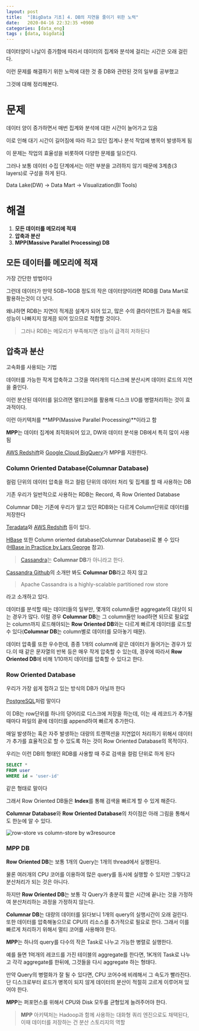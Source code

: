 ```yaml
---
layout: post
title:  "[BigData 기초] 4. DB의 지연을 줄이기 위한 노력"
date:   2020-04-16 22:32:35 +0900
categories: [data_eng]
tags : [data, bigdata]
---
```


데이터양이 나날이 증가함에 따라서 데이터의 집계와 분석에 걸리는 시간은 오래 걸린다.

이런 문제를 해결하기 위한 노력에 대한 것 중 DB와 관련된 것의 일부를 공부했고

그것에 대해 정리해본다.

<!--more-->

# 문제
데이터 양이 증가하면서 매번 집계와 분석에 대한 시간이 늘어가고 있음

이로 인해 대기 시간이 길어짐에 따라 하고 있던 집계나 분석 작업에 병목이 발생하게 됨

이 문제는 작업의 효율성을 비롯하여 다양한 문제를 일으킨다.

그러나 보통 데이터 수집 단계에서는 이런 부분을 고려하지 않기 때문에 3계층(3 layers)로 구성을 하게 된다.

Data Lake(DW) -> Data Mart -> Visualization(BI Tools)

# 해결
1. **모든 데이터를 메모리에 적재**
1. **압축과 분산**
1. **MPP(Massive Parallel Processing) DB**

## 모든 데이터를 메모리에 적재
가장 간단한 방법이다

그런데 데이터가 만약 5GB~10GB 정도의 작은 데이터양이라면 RDB를 Data Mart로 활용하는것이 더 낫다.

왜냐하면 RDB는 지연이 적게끔 설계가 되어 있고, 많은 수의 클라이언트가 접속을 해도 성능이 나빠지지 않게끔 되어 있으므로 적합할 것이다.

> 그러나 RDB는 메모리가 부족해지면 성능이 급격히 저하된다

## 압축과 분산
고속화를 사용되는 기법

데이터를 가능한 작게 압축하고 그것을 여러개의 디스크에 분산시켜 데이터 로드의 지연을 줄인다.

이런 분산된 데이터를 읽으려면 멀티코어를 활용해 디스크 I/O를 병렬처리하는 것이 효과적이다.

이런 아키텍처를 **MPP(Massive Parallel Processing)**이라고 함

**MPP**는 데이터 집계에 최적화되어 있고, DW와 데이터 분석용 DB에서 특히 많이 사용됨

[AWS Redshift](https://aws.amazon.com/redshift/)와 [Google Cloud BigQuery](https://cloud.google.com/bigquery)가 MPP를 지원한다.

### Column Oriented Database(Columnar Database)
컬럼 단위의 데이터 압축을 하고 컬럼 단위의 데이터 처리 및 집계를 할 때 사용하는 DB

기존 우리가 일반적으로 사용하는 RDB는 Record, 즉 Row Oriented Database

Columnar DB는 기존에 우리가 알고 있던 RDB와는 다르게 Column단위로 데이터를 저장한다

[Teradata](https://www.teradata.com/)와 [AWS Redshift](https://aws.amazon.com/redshift/) 등이 있다.

[HBase](https://hbase.apache.org/) 또한 Column oriented database(Columnar Database)로 볼 수 있다([HBase in Practice by Lars George](https://www.slideshare.net/larsgeorge/hbase-in-practice) 참고).


> [Cassandra](http://cassandra.apache.org/)는 **Columnar DB**가 아니라고 한다.

[Cassandra Github](https://github.com/apache/cassandra)의 소개만 봐도 **Columnar DB**라고 하지 않고

> Apache Cassandra is a highly-scalable partitioned row store

라고 소개하고 있다.

데이터를 분석할 때는 데이터들의 일부만, 몇개의 column들만 aggregate의 대상이 되는 경우가 많다. 이럴 경우 **Columnar DB**는 그 column들만 load하면 되므로 필요없는 column까지 로드해야되는 **Row Oriented DB**와는 다르게 빠르게 데이터를 로드할 수 있다(**Columnar DB**는 column별로 데이터를 모아놓기 때문).

데이터 압축률 또한 우수한데, 종종 1개의 column에 같은 데이터가 들어가는 경우가 있다.이 때 같은 문자열의 반복 등은 매우 작게 압축할 수 있는데, 경우에 따라서 **Row Oriented DB**에 비해 1/10까지 데이터를 압축할 수 있다고 한다.

### Row Oriented Database
우리가 가장 쉽게 접하고 있는 방식의 DB가 아닐까 한다

[PostgreSQL](https://www.postgresql.org/)처럼 말이다

이 DB는 row단위를 하나의 덩어리로 디스크에 저장을 하는데, 이는 새 레코드가 추가될 때마다 파일의 끝에 데이터를 append하여 빠르게 추가한다.

매일 발생하는 혹은 자주 발생하는 대량의 트랜잭션을 지연없이 처리하기 위해서 데이터가 추가를 효율적으로 할 수 있도록 하는 것이 Row Oriented Database의 목적이다.

우리는 이런 DB의 형태인 RDB를 사용할 때 주로 검색을 컬럼 단위로 하게 된다

```sql
SELECT *
FROM user
WHERE id = 'user-id'
```

같은 형태로 말이다

그래서 Row Oriented DB들은 **Index**를 통해 검색을 빠르게 할 수 있게 해준다.

**Columnar Database**와 **Row Oriented Database**의 차이점은 아래 그림을 통해서도 한눈에 알 수 있다.

![row-store vs column-store by w3resource](https://www.w3resource.com/w3r_images/key-value-store.png)

### MPP DB
**Row Oriented DB**는 보통 1개의 Query는 1개의 thread에서 실행된다.

물론 여러개의 CPU 코어를 이용하여 많은 query를 동시에 실행할 수 있지만 그렇다고 분산처리가 되는 것은 아니다.

하지만 **Row Oriented DB**는 보통 각 Query가 충분히 짧은 시간에 끝나는 것을 가정하여 분산처리하는 과정을 가정하지 않는다.

**Columnar DB**는 대량의 데이터를 읽다보니 1개의 query의 실행시간이 오래 걸린다. 또한 데이터를 압축해놓으므로 CPU의 리소스를 추가적으로 필요로 한다. 그래서 이를 빠르게 처리하기 위해서 멀티 코어를 사용해야 한다.

**MPP**는 하나의 query를 다수의 작은 Task로 나누고 가능한 병렬로 실행한다.

예를 들면 1억개의 레코드를 가진 테이블의 aggregate를 한다면, 1K개의 Task로 나누고 각각 aggregate를 한뒤에, 그것들을 다시 aggregate 하는 형태다.

만약 Query의 병렬화가 잘 될 수 있다면, CPU 코어수에 비례해서 그 속도가 빨라진다. 단 디스크로부터 로드가 병목이 되지 않게 데이터의 분산이 적절히 고르게 이루어져 있어야 한다.

**MPP**는 퍼포먼스를 위해서 CPU와 Disk 모두를 균형있게 늘려주어야 한다.

> **MPP** 아키텍처는 Hadoop과 함께 사용하는 대화형 쿼리 엔진으로도 채택된다, 이때 데이터를 저장하는 건 분산 스토리지의 역할

